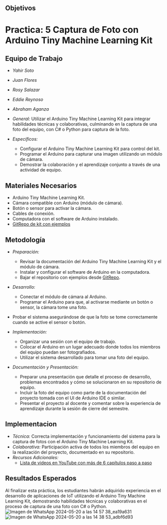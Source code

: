 ## Objetivos
# Practica: 5 Captura de Foto con Arduino Tiny Machine Learning Kit

## Equipo de Trabajo
- *Yahir Soto*
- *Juan Flores*
- *Rosy Salazar*
- *Eddie Reynoso*
- *Abraham Aganza*

- *General:* Utilizar el Arduino Tiny Machine Learning Kit para integrar habilidades técnicas y colaborativas, culminando en la captura de una foto del equipo, con C# o Python para captura de la foto.
- *Específicos:*
  - Configurar el Arduino Tiny Machine Learning Kit para control del kit.
  - Programar el Arduino para capturar una imagen utilizando un módulo de cámara.
  - Demostrar la colaboración y el aprendizaje conjunto a través de una actividad de equipo.

## Materiales Necesarios
- Arduino Tiny Machine Learning Kit.
- Cámara compatible con Arduino (módulo de cámara).
- Botón o sensor para activar la cámara.
- Cables de conexión.
- Computadora con el software de Arduino instalado.
- [GitRepo de kit con ejemplos](https://github.com/electroniccats/ml-library)

## Metodología
- *Preparación:*
  - Revisar la documentación del Arduino Tiny Machine Learning Kit y el módulo de cámara.
  - Instalar y configurar el software de Arduino en la computadora.
  - Bajar el repositorio con ejemplos desde [GitRepo](https://github.com/electroniccats/ml-library).
- *Desarrollo:*
  - Conectar el módulo de cámara al Arduino.
  - Programar el Arduino para que, al activarse mediante un botón o sensor, la cámara tome una foto.
  
- Probar el sistema asegurándose de que la foto se tome correctamente cuando se active el sensor o botón.
- *Implementación:*
  - Organizar una sesión con el equipo de trabajo.
  - Colocar el Arduino en un lugar adecuado donde todos los miembros del equipo puedan ser fotografiados.
  - Utilizar el sistema desarrollado para tomar una foto del equipo.
- *Documentación y Presentación:*
  - Preparar una presentación que detalle el proceso de desarrollo, problemas encontrados y cómo se solucionaron en su repositorio de equipo.
  - Incluir la foto del equipo como parte de la documentación del proyecto tomada con el UI de Arduino IDE o similar.
  - Presentar el proyecto al docente y comentar sobre la experiencia de aprendizaje durante la sesión de cierre del semestre.

## Implementacion
- *Técnica:* Correcta implementación y funcionamiento del sistema para la captura de fotos con el Arduino Tiny Machine Learning Kit.
- *Colaborativa:* Participación activa de todos los miembros del equipo en la realización del proyecto, documentado en su repositorio.
- *Recursos Adicionales:*
  - [Lista de videos en YouTube con más de 6 capítulos paso a paso](https://www.youtube.com/watch?v=LXgL850p7b0&list=PLUwmiNOPP-7hrRFsplajItGAn5ykUjOgY)

## Resultados Esperados
Al finalizar esta práctica, los estudiantes habrán adquirido experiencia en el desarrollo de aplicaciones de IoT utilizando el Arduino Tiny Machine Learning Kit, demostrando habilidades técnicas y colaborativas en el proceso de captura de una foto con C# o Python.
![Imagen de WhatsApp 2024-05-20 a las 14 57 38_ea19a631](https://github.com/Yahirs19/Practicas-Interfaz-/assets/158236387/20adcb59-93e8-4e59-bead-6648cf652b1e)
![Imagen de WhatsApp 2024-05-20 a las 14 38 53_adbf6d93](https://github.com/Yahirs19/Practicas-Interfaz-/assets/158236387/d258580f-3b2c-4a49-8b47-a3e86c9f1094)
